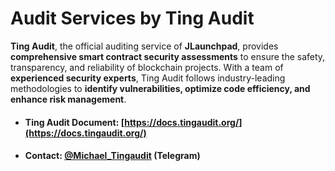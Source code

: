 # Audit Services by Ting Audit

**Ting Audit**, the official auditing service of **JLaunchpad**, provides **comprehensive smart contract security assessments** to ensure the safety, transparency, and reliability of blockchain projects. With a team of **experienced security experts**, Ting Audit follows industry-leading methodologies to **identify vulnerabilities, optimize code efficiency, and enhance risk management**.

* #### Ting Audit Document: [https://docs.tingaudit.org/](https://docs.tingaudit.org/)
* #### Contact: [@Michael\_Tingaudit](https://t.me/Michael_Tingaudit) (Telegram)

